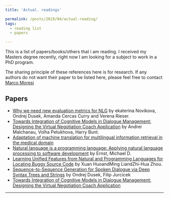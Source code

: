```yaml
---
title: 'Actual. readings'

permalink: /posts/2019/04/actual-reading/
tags:
  - reading list
  - papers

---
```


This is a list of papers/books/others that i am reading. I received my Masters degree recently, right now I am looking for a subject to work in a PhD program.

The sharing principle of these references here is for research. If any authors do not want their paper to be listed here, please feel free to contact [Marco Moresi](mrc.moresi@gmail.com)

## Papers
* [Why we need new evaluation metrics for NLG](https://arxiv.org/pdf/1707.06875.pdf) by ekaterina Novikova,  Ondrej Dusek,  Amanda Cercas Curry and Verena Rieser.
* [Towards Integration of Cognitive Models in Dialogue Management: Designing the Virtual Negotiation Coach Application](http://dad.uni-bielefeld.de/index.php/dad/article/view/3740) by Andrei Malchanau, Volha Petukhova, Harry Bunt.
* [Adaptation of machine translation for multilingual information retrieval in the medical domain](https://www.sciencedirect.com/science/article/pii/S0933365714000062)
* [Natural language is a programming language: Applying natural language processing to software development](http://drops.dagstuhl.de/opus/volltexte/2017/7135/) by Ernst, Michael D.
* [Learning Unified Features from Natural and Programming Languages for Locating Buggy Source Code](https://cs.nju.edu.cn/zhouzh/zhouzh.files/publication/ijcai16npCNN.pdf) by Xuan HuoandMing LiandZhi-Hua Zhou.
* [Sequence-to-Sequence Generation for Spoken Dialogue via Deep Syntax Trees and
Strings](https://arxiv.org/abs/1606.05491) by Ondrej Dusek, Filip Jurcicek
* [Towards Integration of Cognitive Models in Dialogue Management: Designing the Virtual Negotiation Coach Application](http://dad.uni-bielefeld.de/index.php/dad/article/view/3740/3625)

------
